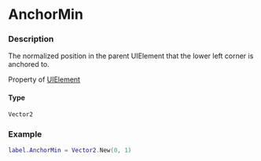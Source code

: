 # AnchorMin
### Description
The normalized position in the parent UIElement that the lower left corner is anchored to.

Property of [UIElement](/classes/UIElement/)

#### Type
`Vector2`

### Example
```lua
label.AnchorMin = Vector2.New(0, 1)
```
